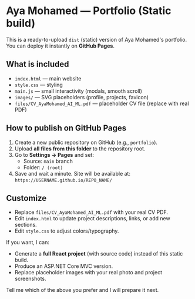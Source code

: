 # Aya Mohamed — Portfolio (Static build)

This is a ready-to-upload `dist` (static) version of Aya Mohamed's portfolio.
You can deploy it instantly on **GitHub Pages**.

## What is included
- `index.html` — main website
- `style.css` — styling
- `main.js` — small interactivity (modals, smooth scroll)
- `images/` — SVG placeholders (profile, projects, favicon)
- `files/CV_AyaMohamed_AI_ML.pdf` — placeholder CV file (replace with real PDF)

## How to publish on GitHub Pages
1. Create a new public repository on GitHub (e.g., `portfolio`).
2. Upload **all files from this folder** to the repository root.
3. Go to **Settings → Pages** and set:
   - Source: `main` branch
   - Folder: `/ (root)`
4. Save and wait a minute. Site will be available at:
   `https://USERNAME.github.io/REPO_NAME/`

## Customize
- Replace `files/CV_AyaMohamed_AI_ML.pdf` with your real CV PDF.
- Edit `index.html` to update project descriptions, links, or add new sections.
- Edit `style.css` to adjust colors/typography.

If you want, I can:
- Generate a **full React project** (with source code) instead of this static build.
- Produce an ASP.NET Core MVC version.
- Replace placeholder images with your real photo and project screenshots.

Tell me which of the above you prefer and I will prepare it next.
